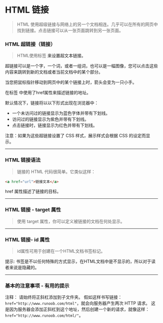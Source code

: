 # HTML 链接
>HTML 使用超级链接与网络上的另一个文档相连。几乎可以在所有的网页中找到链接。点击链接可以从一张页面跳转到另一张页面。


### HTML 超链接（链接）
>HTML使用标签 <a>来设置超文本链接。

超链接可以是一个字，一个词，或者一组词，也可以是一幅图像，您可以点击这些内容来跳转到新的文档或者当前文档中的某个部分。

当您把鼠标指针移动到网页中的某个链接上时，箭头会变为一只小手。

在标签<a> 中使用了href属性来描述链接的地址。

默认情况下，链接将以以下形式出现在浏览器中：

* 一个未访问过的链接显示为蓝色字体并带有下划线。
* 访问过的链接显示为紫色并带有下划线。
* 点击链接时，链接显示为红色并带有下划线。

注意：如果为这些超链接设置了 CSS 样式，展示样式会根据 CSS 的设定而显示。

---
### HTML 链接语法
>链接的 HTML 代码很简单。它类似这样：

```html
<a href="url">链接文本</a>
```
href 属性描述了链接的目标。

---
### HTML 链接 - target 属性
>使用 target 属性，你可以定义被链接的文档在何处显示。

---
### HTML 链接- id 属性
>id属性可用于创建在一个HTML文档书签标记。

提示: 书签是不以任何特殊的方式显示，在HTML文档中是不显示的，所以对于读者来说是隐藏的。

---
### 基本的注意事项 - 有用的提示
注释： 请始终将正斜杠添加到子文件夹。
假如这样书写链接：`href="http://www.runoob.com/html"`，就会向服务器产生两次 HTTP 请求。
这是因为服务器会添加正斜杠到这个地址，然后创建一个新的请求，就像这样：`href="http://www.runoob.com/html/"`。